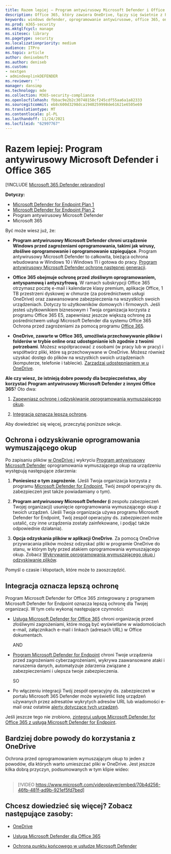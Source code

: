 ```yaml
---
title: Razem lepiej — Program antywirusowy Microsoft Defender i Office 365 (w tym OneDrive) — lepsza ochrona przed oprogramowaniem wymuszającym okup i cyberatakami
description: Office 365, który zawiera OneDrive, łączy się świetnie z Program antywirusowy Microsoft Defender. Aby dowiedzieć się więcej, przeczytaj ten artykuł.
keywords: windows defender, oprogramowanie antywirusowe, office 365, onedrive, przywracanie, oprogramowanie wymuszające okup
ms.prod: m365-security
ms.mktglfcycl: manage
ms.sitesec: library
ms.pagetype: security
ms.localizationpriority: medium
audience: ITPro
ms.topic: article
author: denisebmsft
ms.author: deniseb
ms.custom:
- nextgen
- admindeeplinkDEFENDER
ms.reviewer: ''
manager: dansimp
ms.technology: mde
ms.collection: M365-security-compliance
ms.openlocfilehash: fbbac9e2b2c30748158cf245cdf55aa6a1a82333
ms.sourcegitcommit: eb8c600d3298dca1940259998de61621e6505e69
ms.translationtype: MT
ms.contentlocale: pl-PL
ms.lasthandoff: 11/24/2021
ms.locfileid: "62997767"
---
```

# <a name="better-together-microsoft-defender-antivirus-and-office-365"></a>Razem lepiej: Program antywirusowy Microsoft Defender i Office 365

[!INCLUDE [Microsoft 365 Defender rebranding](../../includes/microsoft-defender.md)]


**Dotyczy:**
- [Microsoft Defender for Endpoint Plan 1](https://go.microsoft.com/fwlink/p/?linkid=2154037)
- [Microsoft Defender for Endpoint Plan 2](https://go.microsoft.com/fwlink/p/?linkid=2154037)
- Program antywirusowy Microsoft Defender
- Microsoft 365

Być może wiesz już, że:

- **Program antywirusowy Microsoft Defender chroni urządzenie Windows przed zagrożeniami oprogramowania, takimi jak wirusy, złośliwe oprogramowanie i oprogramowanie szpiegujące**. Program antywirusowy Microsoft Defender to całkowita, bieżąca ochrona wbudowana w Windows 10 i Windows 11 i gotowa do pracy. [Program antywirusowy Microsoft Defender ochronę następnej generacji](./microsoft-defender-antivirus-in-windows-10.md). 

- **Office 365 obejmuje ochronę przed złośliwym oprogramowaniem, antyspamową i antyszyfrową**. W ramach subskrypcji Office 365 otrzymasz pocztę e-mail i kalendarze klasy premium, aplikacje Office, 1 TB przestrzeni dyskowej w chmurze (za pośrednictwem usługi OneDrive) oraz zaawansowane zabezpieczenia na wszystkich swoich urządzeniach. Dotyczy to użytkowników domowych i firmowych. Jeśli jesteś użytkownikiem biznesowym i Twoja organizacja korzysta z programu Office 365 E5, zapewniasz jeszcze większą ochronę za pośrednictwem usługi Microsoft Defender dla systemu Office 365 Ochrona przed zagrożeniami za pomocą programu [Office 365](/microsoft-365/security/office-365-security/protect-against-threats).

- **OneDrive, zawarte w Office 365, umożliwia przechowywanie plików i folderów w trybie online oraz udostępnianie ich zgodnie z twoimi potrzebami**. Możesz współpracować z osobami (w pracy lub w pracy) i współtwórz pliki, które są przechowywane w OneDrive. Możesz również uzyskać dostęp do plików na wszystkich swoich urządzeniach (komputerze, telefonie i tablecie). [Zarządzaj udostępnianiem w u OneDrive](/OneDrive/manage-sharing).

**Ale czy wiesz, że istnieją dobre powody dla bezpieczeństwa, aby korzystać Program antywirusowy Microsoft Defender z innymi Office 365**? Oto dwa:

 1. [Zapewniasz ochronę i odzyskiwanie oprogramowania wymuszającego okup](#ransomware-protection-and-recovery).

 2. [Integracja oznacza lepszą ochronę](#integration-means-better-protection).

Aby dowiedzieć się więcej, przeczytaj poniższe sekcje.

## <a name="ransomware-protection-and-recovery"></a>Ochrona i odzyskiwanie oprogramowania wymuszającego okup

Po zapisaniu plików [w OneDrive i](/onedrive) wykryciu [Program antywirusowy Microsoft Defender](./microsoft-defender-antivirus-in-windows-10.md) oprogramowania wymuszającego okup na urządzeniu występują następujące zdarzenia:

1. **Poniesiesz o tym zagrożenie**. (Jeśli Twoja organizacja korzysta z programu [Microsoft Defender for Endpoint](microsoft-defender-endpoint.md), Twój zespół operacyjny ds. zabezpieczeń jest także powiadamiany o tym).

2. **Program antywirusowy Microsoft Defender (i** zespołu zabezpieczeń Twojej organizacji) usunięcie oprogramowania wymuszającego okup z twoich urządzeń. (Jeśli Twoja organizacja używa programu Microsoft Defender for Endpoint, Twój zespół operacyjny ds. zabezpieczeń może ustalić, czy inne urządzenia zostały zainfekowane, i podjąć także odpowiednie działania).

3. **Opcja odzyskania plików w aplikacji OneDrive**. Za pomocą OneDrive przywracania plików możesz odzyskać pliki w programie OneDrive do stanu, w którym były przed atakiem oprogramowania wymuszającego okup. Zobacz [Wykrywanie oprogramowania wymuszającego okup i odzyskiwanie plików](https://support.office.com/article/0d90ec50-6bfd-40f4-acc7-b8c12c73637f).

Pomyśl o czasie i kłopotach, które może to zaoszczędzić. 

## <a name="integration-means-better-protection"></a>Integracja oznacza lepszą ochronę

Program Microsoft Defender for Office 365 zintegrowany z programem Microsoft Defender for Endpoint oznacza lepszą ochronę dla Twojej organizacji. W tym celu wykonaj następujące czynności:

- [Usługa Microsoft Defender for Office 365](/microsoft-365/security/office-365-security/office-365-atp) chroni organizację przed złośliwymi zagrożeniami, które mogą być wyświetlane w wiadomościach e-mail, załącznikach e-mail i linkach (adresach URL) w Office dokumentach.

    AND

- [Program Microsoft Defender for Endpoint](microsoft-defender-endpoint.md) chroni Twoje urządzenia przed zagrożeniami cyberzagrożeniami, wykrywa zaawansowane ataki i naruszenia danych, automatyzuje zdarzenia związane z zabezpieczeniami i ulepsza twoje zabezpieczenia.

    SO

- Po włączeniu integracji Twój zespół operacyjny ds. zabezpieczeń w portalu Microsoft 365 Defender może wyświetlić listę urządzeń używanych przez adresatów wykrytych adresów URL lub wiadomości e-mail oraz ostatnie <a href="https://go.microsoft.com/fwlink/p/?linkid=2077139" target="_blank">alerty dotyczące tych urządzeń</a>.

Jeśli jeszcze tego nie zrobiono, [zintegruj usługę Microsoft Defender for Office 365 z usługą Microsoft Defender for Endpoint](/microsoft-365/security/office-365-security/integrate-office-365-ti-with-mde).

## <a name="more-good-reasons-to-use-onedrive"></a>Bardziej dobre powody do korzystania z OneDrive

Ochrona przed oprogramowaniem wymuszającym okup to jeden z  powodów, dla których warto umieszczać pliki w OneDrive. Jest jeszcze kilka dobrą przyczyn, podsumowanych w tym klipie wideo: <br/><br/>

> [!VIDEO https://www.microsoft.com/videoplayer/embed/70b4d256-46fb-481f-ad9b-921ef5fd7bed]

## <a name="want-to-learn-more-see-these-resources"></a>Chcesz dowiedzieć się więcej? Zobacz następujące zasoby:

- [OneDrive](/onedrive)

- [Usługa Microsoft Defender dla Office 365](/microsoft-365/security/office-365-security/office-365-atp)

- [Ochrona punktu końcowego w usłudze Microsoft Defender](microsoft-defender-endpoint.md)
